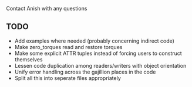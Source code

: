 Contact Anish with any questions

TODO
---------------
- Add examples where needed (probably concerning indirect code)
- Make zero_torques read and restore torques
- Make some explicit ATTR tuples instead of forcing users to construct themselves
- Lessen code duplication among readers/writers with object orientation
- Unify error handling across the gajillion places in the code
- Split all this into seperate files appropriately
